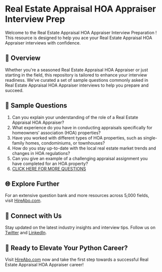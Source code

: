 # Real Estate Appraisal HOA Appraiser Interview Prep

Welcome to the Real Estate Appraisal HOA Appraiser Interview Preparation ! This resource is designed to help you ace your Real Estate Appraisal HOA Appraiser interviews with confidence.

## 🚀 Overview

Whether you're a seasoned Real Estate Appraisal HOA Appraiser or just starting in the field, this repository is tailored to enhance your interview readiness. We've curated a set of sample questions commonly asked in Real Estate Appraisal HOA Appraiser interviews to help you prepare and succeed.

## 📝 Sample Questions

1. Can you explain your understanding of the role of a Real Estate Appraisal HOA Appraiser?
2. What experience do you have in conducting appraisals specifically for homeowners' association (HOA) properties?
3. Have you worked with different types of HOA properties, such as single-family homes, condominiums, or townhouses?
4. How do you stay up-to-date with the local real estate market trends and changes in HOA regulations?
5. Can you give an example of a challenging appraisal assignment you have completed for an HOA property?
6. [CLICK HERE FOR MORE QUESTIONS](https://hireabo.com/job/21_2_31/Real%20Estate%20Appraisal%20HOA%20Appraiser)

## 🌐 Explore Further

For an extensive question bank and more resources across 5,000 fields, visit [HireAbo.com](https://www.hireabo.com).

## 📱 Connect with Us

Stay updated on the latest industry insights and interview tips. Follow us on [Twitter](https://twitter.com/hireabo) and [LinkedIn](https://www.linkedin.com/in/hire-abo-3609972a8/).

## 🚀 Ready to Elevate Your Python Career?

Visit [HireAbo.com](https://www.hireabo.com) now and take the first step towards a successful Real Estate Appraisal HOA Appraiser career!